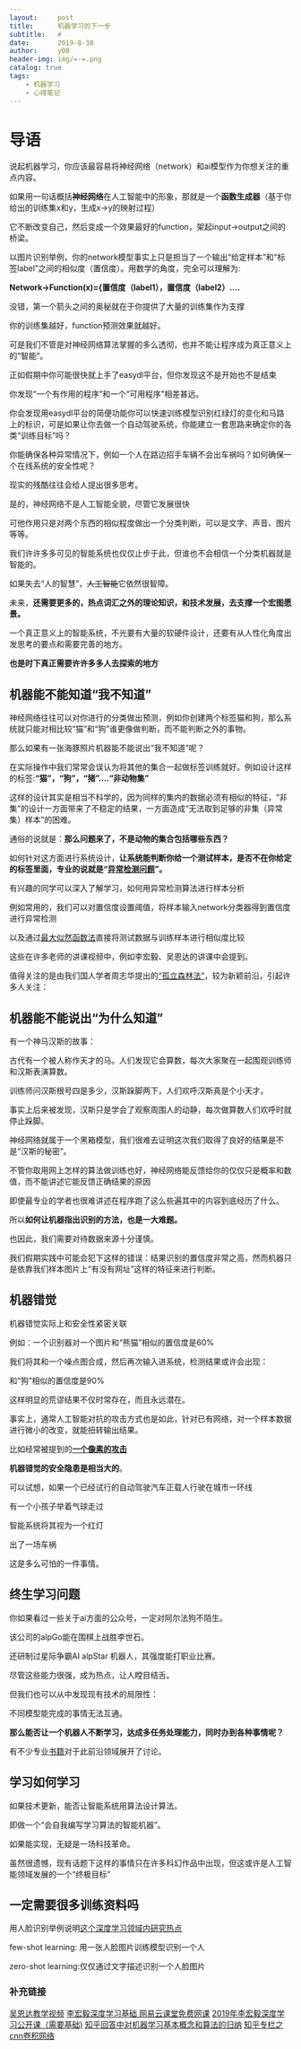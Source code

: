 ```yaml
---
layout:     post
title:      机器学习的下一步
subtitle:   #
date:       2019-8-30
author:     y00
header-img: img/=-=.png
catalog: true
tags:
    - 机器学习
    - 心得笔记
---
```


# 导语

说起机器学习，你应该最容易将神经网络（network）和ai模型作为你想关注的重点内容。

如果用一句话概括**神经网络**在人工智能中的形象，那就是一个**函数生成器**（基于你给出的训练集x和y，生成x->y的映射过程）

它不断改变自己，然后变成一个效果最好的function，架起input->output之间的桥梁。

以图片识别举例，你的network模型事实上只是担当了一个输出“给定样本”和“标签label”之间的相似度（置信度）。用数学的角度，完全可以理解为:

**Network->Function(x)={置信度（label1），置信度（label2）….**

没错，第一个箭头之间的奥秘就在于你提供了大量的训练集作为支撑

你的训练集越好，function预测效果就越好。

可是我们不管是对神经网络算法掌握的多么透彻，也并不能让程序成为真正意义上的“智能”。

正如假期中你可能很快就上手了easydl平台，但你发现这不是开始也不是结束

你发现“一个有作用的程序”和一个“可用程序”相差甚远。

你会发现用easydl平台的简便功能你可以快速训练模型识别红绿灯的变化和马路上的标识，可是如果让你去做一个自动驾驶系统，你能建立一套思路来确定你的各类“训练目标”吗？

你能确保各种异常情况下，例如一个人在路边招手车辆不会出车祸吗？如何确保一个在线系统的安全性呢？

现实的残酷往往会给人提出很多思考。

是的，神经网络不是人工智能全貌，尽管它发展很快

可他作用只是对两个东西的相似程度做出一个分类判断，可以是文字、声音、图片等等。

我们许许多多可见的智能系统也仅仅止步于此，但谁也不会相信一个分类机器就是智能的。

如果失去“人的智慧”，~~人工智能~~它依然很智障。

未来，**还需要更多的，热点词汇之外的理论知识，和技术发展，去支撑一个宏图愿景。**

一个真正意义上的智能系统，不光要有大量的软硬件设计，还要有从人性化角度出发思考的要点和需要完善的地方。

**也是时下真正需要许许多多人去探索的地方**

## 机器能不能知道“我不知道”

神经网络往往可以对你进行的分类做出预测，例如你创建两个标签猫和狗，那么系统就只能对相比较“猫”和“狗”谁更像做判断，而不能判断之外的事物。

那么如果有一张海豚照片机器能不能说出“我不知道”呢？

在实际操作中我们常常会误认为将其他的集合一起做标签训练就好。例如设计这样的标签:**“猫”，“狗”，“猪”….“非动物集”**

这样的设计其实是相当不科学的，因为同样的集内的数据必须有相似的特征，“非集”的设计一方面带来了不稳定的结果，一方面造成“无法取到足够的非集（异常集）样本”的困难。

通俗的说就是：**那么问题来了，不是动物的集合包括哪些东西？**

如何针对这方面进行系统设计，**让系统能判断你给一个测试样本，是否不在你给定的标签里面，专业的说就是“[异常检测问题](https://www.cnblogs.com/fengfenggirl/p/iForest.html)”。**


有兴趣的同学可以深入了解学习，如何用异常检测算法进行样本分析

例如常用的，我们可以对置信度设置阈值，将样本输入network分类器得到置信度进行异常检测

以及通过[最大似然函数法](http://www.elecfans.com/baike/wangluo/zhuanhuanqi/20171201590509_a.html)直接将测试数据与训练样本进行相似度比较

这些在许多老师的讲课视频中，例如李宏毅、吴恩达的讲课中会提到。


值得关注的是由我们国人学者周志华提出的[“孤立森林法”](https://www.cnblogs.com/yinghuali/p/9260291.html)，较为新颖前沿，引起许多人关注：


## 机器能不能说出“为什么知道”

有一个神马汉斯的故事：

古代有一个被人称作天才的马。人们发现它会算数，每次大家聚在一起围观训练师和汉斯表演算数。

训练师问汉斯根号四是多少，汉斯跺脚两下，人们欢呼汉斯真是个小天才。

事实上后来被发现，汉斯只是学会了观察周围人的动静，每次做算数人们欢呼时就停止跺脚。

神经网络就属于一个黑箱模型，我们很难去证明这次我们取得了良好的结果是不是“汉斯的秘密”。

不管你取用网上怎样的算法做训练也好，神经网络能反馈给你的仅仅只是概率和数值，而不能讲述它能反馈正确结果的原因

即使最专业的学者也很难讲述在程序跑了这么些遍其中的内容到底经历了什么。

所以**如何让机器指出识别的方法，也是一大难题。**

也因此，我们需要对待数据来源十分谨慎。

我们假期实践中可能会犯下这样的错误：结果识别的置信度非常之高，然而机器只是依靠我们样本图片上“有没有网址”这样的特征来进行判断。


## 机器错觉

机器错觉实际上和安全性紧密关联

例如：一个识别器对一个图片和“熊猫”相似的置信度是60%

我们将其和一个噪点图合成，然后再次输入进系统，检测结果或许会出现：

和“狗”相似的置信度是90%

这样明显的荒谬结果不仅时常存在，而且永远潜在。

事实上，通常人工智能对抗的攻击方式也是如此，针对已有网络，对一个样本数据进行微小的改变，就能扭转输出结果。

比如经常被提到的[**一个像素的攻击**](http://www.sohu.com/a/289990451_822985)

**机器错觉的安全隐患是相当大的**。

可以试想，如果一个已经试行的自动驾驶汽车正载人行驶在城市一环线

有一个小孩子举着气球走过

智能系统将其视为一个红灯

出了一场车祸

这是多么可怕的一件事情。

## 终生学习问题

你如果看过一些关于ai方面的公众号，一定对阿尔法狗不陌生。

该公司的alpGo能在围棋上战胜李世石。

还研制过星际争霸AI alpStar 机器人，其强度能打职业比赛。

尽管这些能力很强，成为热点，让人瞠目结舌。

但我们也可以从中发现现有技术的局限性：

不同模型能完成的事情无法互通。

**那么能否让一个机器人不断学习，达成多任务处理能力，同时办到各种事情呢？**

有不少专业[书籍](https://bbs.pinggu.org/thread-6626320-1-1.html)对于此前沿领域展开了讨论。

## 学习如何学习

如果技术更新，能否让智能系统用算法设计算法。

即做一个“会自我编写学习算法的智能机器”。

如果能实现，无疑是一场科技革命。

虽然很遗憾，现有话题下这样的事情只在许多科幻作品中出现，但这或许是人工智能领域发展的一个“终极目标”

## 一定需要很多训练资料吗

用人脸识别举例说明[这个深度学习领域内研究热点](https://www.zhihu.com/question/50996014)

few-shot learning: 用一张人脸图片训练模型识别一个人

zero-shot learning:仅仅通过文字描述识别一个人脸图片

### 补充链接

[吴恩达教学视频](https://www.bilibili.com/video/av9912938?from=search&seid=3759716963061965663)
[李宏毅深度学习基础 网易云课堂免费网课](https://study.163.com/series/1202814602.htm)
[2019年李宏毅深度学习公开课（需要基础)](https://www.bilibili.com/video/av48285039?from=search&seid=6020517737951115274)
[知乎回答中对机器学习基本概念和算法的归纳](https://www.zhihu.com/question/336275116/answer/759177861)
[知乎专栏之cnn卷积网络](https://zhuanlan.zhihu.com/ligaoyi)
 

